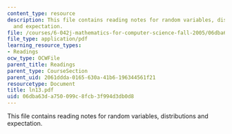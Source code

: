 ```yaml
---
content_type: resource
description: This file contains reading notes for random variables, distributions
  and expectation.
file: /courses/6-042j-mathematics-for-computer-science-fall-2005/06dba63da750099c8fcb3f994d3db0d8_ln13.pdf
file_type: application/pdf
learning_resource_types:
- Readings
ocw_type: OCWFile
parent_title: Readings
parent_type: CourseSection
parent_uid: 2061ddda-0165-630a-41b6-196344561f21
resourcetype: Document
title: ln13.pdf
uid: 06dba63d-a750-099c-8fcb-3f994d3db0d8
---
```

This file contains reading notes for random variables, distributions and expectation.

